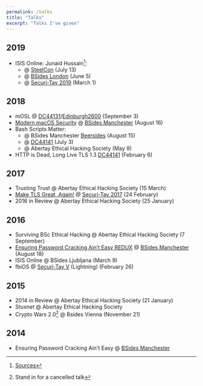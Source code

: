 ```yaml
---
permalink: /talks
title: "Talks"
excerpt: "Talks I've given"
---
```


## 2019
  - ISIS Online: Junaid Hussain[^1]:
    - @ [SteelCon](https://www.steelcon.info) (July 13)
    - @ [BSides London](https://www.securitybsides.org.uk) (June 5)
    - @ [Securi-Tay 2019](https://securi-tay.co.uk) (March 1)


## 2018
  -  mOSL @ [DC44131](https://twitter.com/DC44131)/[Edinburgh2600](https://twitter.com/Edinburgh2600) (September 3)
  - [Modern macOS Security](https://www.youtube.com/watch?v=nyey11vf2Jo) @ [BSides Manchester](https://www.bsidesmcr.org.uk) (August 16)
  - Bash Scripts Matter:
    - @ BSides Manchester [Beersides](https://www.bsidesmcr.org.uk/beersides-pre-party) (August 15)
    - @ [DC44141](https://twitter.com/DC44141) (July 3)
    - @ Abertay Ethical Hacking Society (May 9)
  - HTTP is Dead, Long Live TLS 1.3 [DC44141](https://twitter.com/DC44141) (February 6)


## 2017
  - Trusting Trust @ Abertay Ethical Hacking Society (15 March)
  - [Make TLS Great, Again!](https://www.youtube.com/watch?v=MzivTPILdqY) @ [Securi-Tay 2017](https://2017.securi-tay.co.uk) (24 February)
  - 2016 in Review @ Abertay Ethical Hacking Society (25 January)


## 2016
  - Surviving BSc Ethical Hacking @ Abertay Ethical Hacking Society (7 September)
  - [Ensuring Password Cracking Ain’t Easy REDUX](https://www.youtube.com/watch?v=RgH_b45duxY) @ [BSides Manchester](http://bsidesmanchester.wixsite.com/bsidesmcr-2016) (August 18)
  - ISIS Online @ BSides Ljubljana (March 9)
  - fbiOS @ [Securi-Tay V](https://2016.securi-tay.co.uk) (Lightning) (February 26)


## 2015 
  - 2014 in Review @ Abertay Ethical Hacking Society (21 January)
  - Stuxnet @ Abertay Ethical Hacking Society
  - Crypto Wars 2.0[^2] @ Bsides Vienna (November 21)


## 2014
  - Ensuring Password Cracking Ain't Easy @ [BSides Manchester](https://www.bsidesmcr.org.uk/bsidesmcr2014)

[^1]: [Sources](https://gist.github.com/0xmachos/814d6eeb1ed16226d0c28331d85ed86d)
[^2]: Stand in for a cancelled talk
